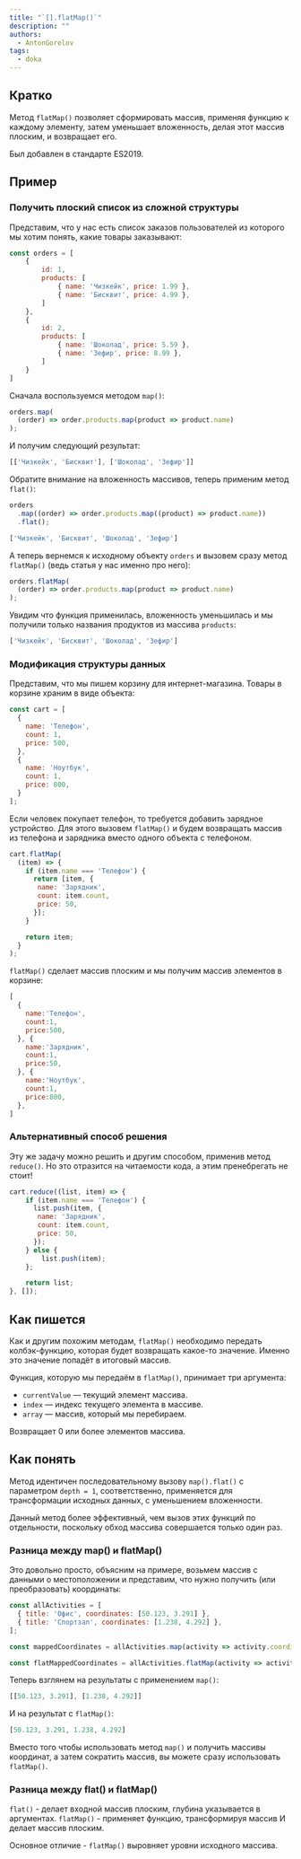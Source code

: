 ```yaml
---
title: "`[].flatMap()`"
description: ""
authors:
  - AntonGorelov
tags:
  - doka
---
```


## Кратко

Метод `flatMap()` позволяет сформировать массив, применяя функцию к каждому элементу, затем уменьшает вложенность, делая этот массив плоским, и возвращает его.

Был добавлен в стандарте ES2019.

## Пример

### Получить плоский список из сложной структуры

Представим, что у нас есть список заказов пользователей из которого мы хотим понять, какие товары заказывают:

```js
const orders = [
    {
        id: 1,
        products: [
            { name: 'Чизкейк', price: 1.99 },
            { name: 'Бисквит', price: 4.99 },
        ]
    },
    {
        id: 2,
        products: [
            { name: 'Шоколад', price: 5.59 },
            { name: 'Зефир', price: 8.99 },
        ]
    }
]
```

Сначала воспользуемся методом `map()`:

```js
orders.map(
  (order) => order.products.map(product => product.name)
);
```

И получим следующий результат:

```js
[['Чизкейк', 'Бисквит'], ['Шоколад', 'Зефир']]
```

Обратите внимание на вложенность массивов, теперь применим метод `flat()`:

```js
orders
  .map((order) => order.products.map((product) => product.name))
  .flat();
```

```js
['Чизкейк', 'Бисквит', 'Шоколад', 'Зефир']
```

А теперь вернемся к исходному объекту `orders` и вызовем сразу метод `flatMap()` (ведь статья у нас именно про него):

```js
orders.flatMap(
  (order) => order.products.map(product => product.name)
);
```

Увидим что функция применилась, вложенность уменьшилась и мы получили только названия продуктов из массива `products`:

```js
['Чизкейк', 'Бисквит', 'Шоколад', 'Зефир']
```

### Модификация структуры данных

Представим, что мы пишем корзину для интернет-магазина. Товары в корзине храним в виде объекта:

```js
const cart = [
  {
    name: 'Телефон',
    count: 1,
    price: 500,
  },
  {
    name: 'Ноутбук',
    count: 1,
    price: 800,
  }
];
```

Если человек покупает телефон, то требуется добавить зарядное устройство. Для этого вызовем `flatMap()` и будем возвращать массив из телефона и зарядника вместо одного объекта с телефоном.

```js
cart.flatMap(
  (item) => {
    if (item.name === 'Телефон') {
      return [item, {
       name: 'Зарядник',
       count: item.count,
       price: 50,
      }];
    }

    return item;
  }
);
```

`flatMap()` сделает массив плоским и мы получим массив элементов в корзине:

```js
[
  {
    name:'Телефон',
    count:1,
    price:500,
  }, {
    name:'Зарядник',
    count:1,
    price:50,
  }, {
    name:'Ноутбук',
    count:1,
    price:800,
  },
]
```

### Альтернативный способ решения

Эту же задачу можно решить и другим способом, применив метод `reduce()`. Но это отразится на читаемости кода, а этим пренебрегать не стоит!

```js
cart.reduce((list, item) => {
    if (item.name === 'Телефон') {
      list.push(item, {
       name: 'Зарядник',
       count: item.count,
       price: 50,
      });
    } else {
        list.push(item);
    };

    return list;
}, []);
```

## Как пишется

Как и другим похожим методам, `flatMap()` необходимо передать колбэк-функцию, которая будет возвращать какое-то значение. Именно это значение попадёт в итоговый массив.

Функция, которую мы передаём в `flatMap()`, принимает три аргумента:

- `currentValue` — текущий элемент массива.
- `index` — индекс текущего элемента в массиве.
- `array` — массив, который мы перебираем.

Возвращает 0 или более элементов массива.

## Как понять

Метод идентичен последовательному вызову `map().flat()` с параметром `depth = 1`, соответственно, применяется для трансформации исходных данных, с уменьшением вложенности.

Данный метод более эффективный, чем вызов этих функций по отдельности, поскольку обход массива совершается только один раз.

### Разница между map() и flatMap()

Это довольно просто, объясним на примере, возьмем массив с данными о местоположении и представим, что нужно получить (или преобразовать) координаты:

```js
const allActivities = [
  { title: 'Офис', coordinates: [50.123, 3.291] }, 
  { title: 'Спортзал', coordinates: [1.238, 4.292] },
];

const mappedCoordinates = allActivities.map(activity => activity.coordinates);

const flatMappedCoordinates = allActivities.flatMap(activity => activity.coordinates);
```

Теперь взглянем на результаты с применением `map()`:

```js
[[50.123, 3.291], [1.238, 4.292]]
```

И на результат с `flatMap()`:

```js
[50.123, 3.291, 1.238, 4.292]

```

Вместо того чтобы использовать метод `map()` и получить массивы координат, а затем сократить массив, вы можете сразу использовать `flatMap()`.


### Разница между flat() и flatMap()

`flat()` - делает входной массив плоским, глубина указывается в аргументах.
`flatMap()` - применяет функцию, трансформируя массив И делает массив плоским.

Основное отличие - `flatMap()` выровняет уровни исходного массива.